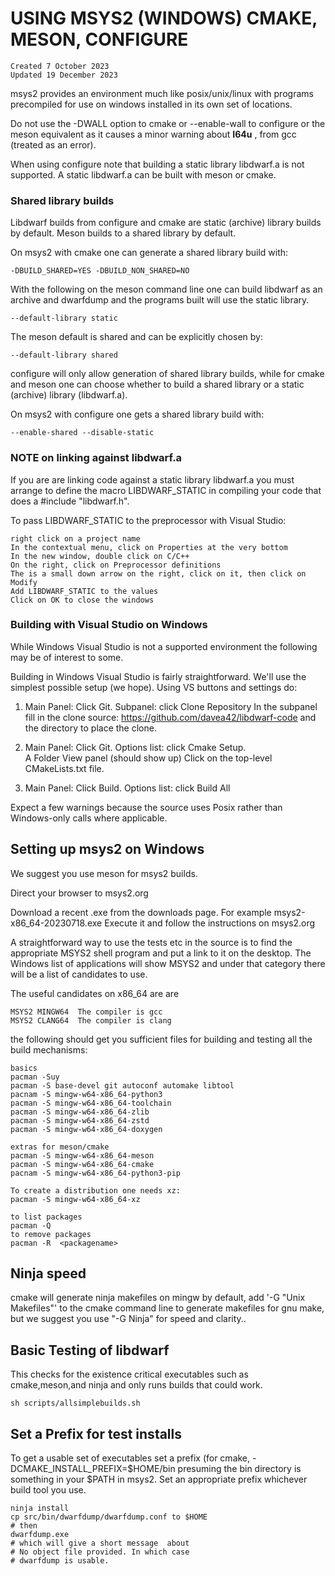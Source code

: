 # USING MSYS2 (WINDOWS) CMAKE, MESON, CONFIGURE

    Created 7 October 2023
    Updated 19 December 2023

msys2 provides an environment much like posix/unix/linux
with programs precompiled for use on windows
installed in its own set of locations.

Do not use the -DWALL option to cmake or
--enable-wall to configure or the meson
equivalent as it causes a minor warning
about <b>I64u</b> , from gcc
(treated as an error).

When using configure note that building a static
library libdwarf.a is not supported. A static
libdwarf.a can be built with meson or cmake.

### Shared library builds
Libdwarf builds from configure
and cmake  are static (archive) library builds
by default.
Meson builds to a shared library by default.

On msys2 with cmake one can generate a shared library
build with: 

    -DBUILD_SHARED=YES -DBUILD_NON_SHARED=NO


With the following on the meson command line
one can build libdwarf as an archive and dwarfdump and the
programs built will use the static library.

    --default-library static


The meson default is shared and can be explicitly
chosen by:

    --default-library shared

configure will only allow generation of shared library
builds, while for cmake and meson one can choose
whether to build a shared library or a static (archive) library
(libdwarf.a).

On msys2 with configure one gets a shared library build with:

    --enable-shared --disable-static

### NOTE on linking against libdwarf.a

If you are are linking code against a static 
library libdwarf.a you must arrange to define the
macro LIBDWARF_STATIC in compiling your code that
does a #include "libdwarf.h".

To pass LIBDWARF_STATIC to the preprocessor with Visual Studio:

    right click on a project name
    In the contextual menu, click on Properties at the very bottom
    In the new window, double click on C/C++
    On the right, click on Preprocessor definitions
    The is a small down arrow on the right, click on it, then click on Modify
    Add LIBDWARF_STATIC to the values
    Click on OK to close the windows

### Building with Visual Studio on Windows

While Windows Visual Studio is not
a supported environment the following
may be of interest to some.

Building in Windows Visual Studio is fairly
straightforward.  We'll use
the simplest possible setup (we hope).
Using VS buttons and settings do:

1. Main Panel: Click Git. Subpanel: click Clone Repository
   In the subpanel fill in the clone source:
   https://github.com/davea42/libdwarf-code
   and the directory to place the clone.

2. Main Panel: Click Git. Options list: click Cmake Setup.  
   A Folder View panel (should show up) Click on the top-level CMakeLists.txt file.

3. Main Panel:  Click Build. Options list: click Build All

Expect a few warnings because the source uses Posix rather
than Windows-only calls where applicable.

## Setting up msys2 on Windows

We suggest you use meson for  msys2 builds.

Direct your browser to msys2.org

Download a recent .exe from the downloads page.
For example msys2-x86_64-20230718.exe
Execute it and follow the instructions on msys2.org

A straightforward way to use the tests etc in
the source is to find the appropriate MSYS2
shell program and put a link to it on the desktop.
The Windows list of applications will show MSYS2
and under that category there will be a list of
candidates to use.

The useful candidates on x86_64 are are

    MSYS2 MINGW64  The compiler is gcc
    MSYS2 CLANG64  The compiler is clang

the following should get you sufficient files for
building and testing all the build mechanisms:

    basics
    pacman -Suy
    pacman -S base-devel git autoconf automake libtool
    pacnam -S mingw-w64-x86_64-python3 
    pacman -S mingw-w64-x86_64-toolchain
    pacman -S mingw-w64-x86_64-zlib 
    pacman -S mingw-w64-x86_64-zstd 
    pacman -S mingw-w64-x86_64-doxygen

    extras for meson/cmake
    pacman -S mingw-w64-x86_64-meson
    pacman -S mingw-w64-x86_64-cmake
    pacnam -S mingw-w64-x86_64-python3-pip

    To create a distribution one needs xz:
    pacman -S mingw-w64-x86_64-xz

    to list packages
    pacman -Q 
    to remove packages
    pacman -R  <packagename>

## Ninja speed

cmake will generate ninja makefiles on mingw by default, add
'-G "Unix Makefiles"' to the cmake command line to
generate makefiles for gnu make, but we suggest you
use "-G Ninja" for speed and clarity..

## Basic Testing of libdwarf

This checks for the existence critical executables
such as cmake,meson,and ninja and only runs builds
that could work.

    sh scripts/allsimplebuilds.sh

## Set a Prefix for test installs

To get a usable set of executables
set a prefix (for cmake,
-DCMAKE_INSTALL_PREFIX=$HOME/bin
presuming the bin directory
is something in your $PATH in msys2.
Set an appropriate prefix whichever
build tool you use.

    ninja install
    cp src/bin/dwarfdump/dwarfdump.conf to $HOME
    # then
    dwarfdump.exe
    # which will give a short message  about
    # No object file provided. In which case 
    # dwarfdump is usable.

